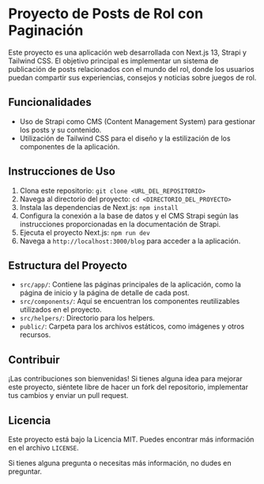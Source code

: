 # Proyecto de Posts de Rol con Paginación

Este proyecto es una aplicación web desarrollada con Next.js 13, Strapi y Tailwind CSS. El objetivo principal es implementar un sistema de publicación de posts relacionados con el mundo del rol, donde los usuarios puedan compartir sus experiencias, consejos y noticias sobre juegos de rol.

## Funcionalidades

- Uso de Strapi como CMS (Content Management System) para gestionar los posts y su contenido.
- Utilización de Tailwind CSS para el diseño y la estilización de los componentes de la aplicación.

## Instrucciones de Uso

1. Clona este repositorio: `git clone <URL_DEL_REPOSITORIO>`
2. Navega al directorio del proyecto: `cd <DIRECTORIO_DEL_PROYECTO>`
3. Instala las dependencias de Next.js: `npm install`
4. Configura la conexión a la base de datos y el CMS Strapi según las instrucciones proporcionadas en la documentación de Strapi.
5. Ejecuta el proyecto Next.js: `npm run dev`
6. Navega a `http://localhost:3000/blog` para acceder a la aplicación.

## Estructura del Proyecto

- `src/app/`: Contiene las páginas principales de la aplicación, como la página de inicio y la página de detalle de cada post.
- `src/components/`: Aquí se encuentran los componentes reutilizables utilizados en el proyecto.
- `src/helpers/`: Directorio para los helpers.
- `public/`: Carpeta para los archivos estáticos, como imágenes y otros recursos.

## Contribuir

¡Las contribuciones son bienvenidas! Si tienes alguna idea para mejorar este proyecto, siéntete libre de hacer un fork del repositorio, implementar tus cambios y enviar un pull request.

## Licencia

Este proyecto está bajo la Licencia MIT. Puedes encontrar más información en el archivo `LICENSE`.

Si tienes alguna pregunta o necesitas más información, no dudes en preguntar.

